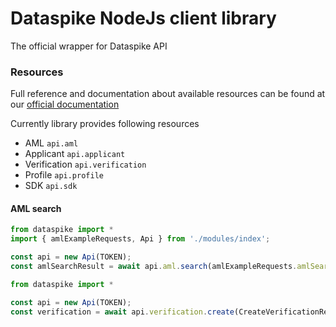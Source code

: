 # Dataspike NodeJs client library

The official wrapper for Dataspike API

### Resources

Full reference and documentation about available resources
can be found at our [official documentation](https://docs.dataspike.io)

Currently library provides following resources

- AML `api.aml`
- Applicant `api.applicant`
- Verification `api.verification`
- Profile `api.profile`
- SDK `api.sdk`


#### AML search

```node.js
from dataspike import *
import { amlExampleRequests, Api } from './modules/index';

const api = new Api(TOKEN);
const amlSearchResult = await api.aml.search(amlExampleRequests.amlSearchExample);
```

```node.js
from dataspike import *

const api = new Api(TOKEN);
const verification = await api.verification.create(CreateVerificationRequest)
```
